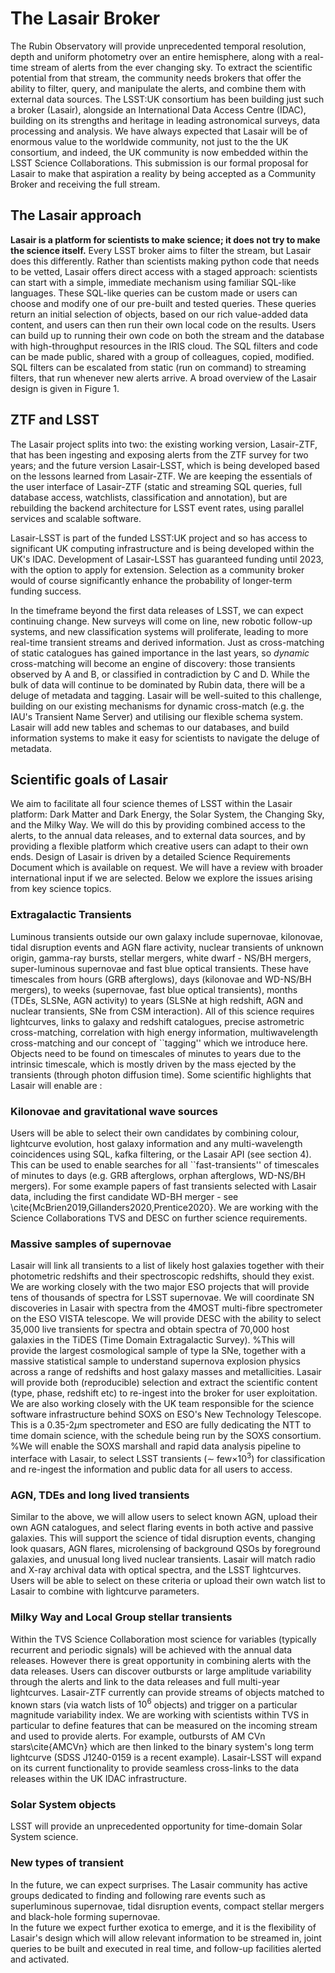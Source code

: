 
# The Lasair Broker
The Rubin Observatory will provide unprecedented temporal resolution, depth and uniform photometry over an entire hemisphere, along with a real-time stream of alerts from the ever changing sky. To extract the scientific potential from that stream, the community needs brokers that offer the ability to filter, query, and manipulate the alerts, and combine them with external data sources. The LSST:UK consortium has been building just such a broker (Lasair), alongside an International Data Access Centre (IDAC), building on its strengths and heritage in leading astronomical surveys, data processing and analysis. We have always expected that Lasair will be of enormous value to the worldwide community, not just to the the UK consortium, and indeed, the UK community is now embedded within the LSST Science Collaborations. This submission is our formal proposal for Lasair to make that aspiration a reality by being accepted as a Community Broker and receiving the full stream.

## The Lasair approach
**Lasair is a platform for scientists to make science; it does not try to make the science itself.**
Every LSST broker aims to filter the stream, but Lasair does this differently. Rather than scientists making python code that needs to be vetted, Lasair offers direct access with a staged approach: scientists can start with a simple, immediate mechanism using familiar SQL-like languages. These SQL-like queries can be custom made or users can choose and modify one of our pre-built and tested queries. These queries return an initial selection of objects, based on our rich value-added data content, and users can then run their own local code on the results. Users can build up to running  their own code on both the stream and the database with high-throughput resources in the IRIS cloud. The SQL filters and code can be made public, shared with a group of colleagues, copied, modified.
SQL filters can be escalated from static (run on command) to streaming filters, that run whenever new alerts arrive. A broad overview of the Lasair design is given in Figure 1.

## ZTF and LSST
The Lasair project splits into two: the existing working version, Lasair-ZTF, that has been ingesting and exposing alerts from the ZTF survey for two years; and the future version Lasair-LSST, which is being developed based on the lessons learned from Lasair-ZTF. We are keeping the essentials of the user interface of Lasair-ZTF (static and streaming SQL queries, full database access, watchlists, classification and annotation), but are rebuilding the backend architecture for LSST event rates, using parallel services and scalable software.

Lasair-LSST is part of the funded LSST:UK project and so has access to significant UK computing infrastructure and is being developed within the UK's IDAC. Development of Lasair-LSST has guaranteed funding until 2023, with the option to apply for extension. Selection as a community broker would of course significantly enhance the probability of longer-term funding success.  

In the timeframe beyond the first data releases of LSST, we can expect continuing change. New surveys will come on line, new robotic follow-up systems, and new classification systems will proliferate, leading to more real-time transient streams and derived information. Just as cross-matching of static catalogues has gained importance in the last years, so *dynamic* cross-matching will become an engine of discovery: those transients observed by A and B, or classified in contradiction by C and D. While the bulk of data will continue to be dominated by Rubin data, there will be a deluge of metadata and tagging. Lasair will be well-suited to this challenge, building on our existing mechanisms for dynamic cross-match (e.g. the IAU's Transient Name Server) and utilising our flexible schema system. Lasair will add new tables and schemas to our databases, and build information systems to make it easy for scientists to navigate the deluge of metadata.

## Scientific goals of Lasair
We aim to facilitate all four science themes of LSST within the Lasair platform: Dark Matter and Dark Energy, the Solar System, the Changing Sky, and the Milky Way. We will do this by providing combined access to the alerts, to the annual data releases, and to external data sources, and by providing a flexible platform which creative users can adapt to their own ends. Design of Lasair is driven by a detailed Science Requirements Document which is available on request. We will have a review with broader international input if we are selected. Below we explore the issues arising from key science topics.

### Extragalactic Transients
Luminous transients outside our own galaxy include supernovae, kilonovae, tidal disruption events and AGN flare activity, nuclear transients of unknown origin, gamma-ray bursts, stellar mergers, white dwarf - NS/BH mergers, super-luminous supernovae and fast blue optical transients. 
These have timescales from hours (GRB afterglows), days (kilonovae and WD-NS/BH mergers), to weeks (supernovae, fast blue optical transients), months (TDEs, SLSNe, AGN activity) to years (SLSNe at high redshift, AGN and nuclear transients, SNe from CSM interaction). 
All of this science requires lightcurves, links to galaxy and redshift catalogues, precise astrometric cross-matching, correlation with high energy information, multiwavelength cross-matching and our concept of ``tagging'' which we introduce here. Objects need to be found on timescales of minutes to years due to the intrinsic timescale, which is mostly driven by the mass ejected by the transients (through photon diffusion time).  Some scientific highlights that Lasair will enable are : 

### Kilonovae and gravitational wave sources
Users will be able to select their own candidates by combining colour, lightcurve evolution, host galaxy information and any multi-wavelength coincidences using SQL, kafka filtering, or the Lasair API (see section 4). This can be used to enable searches for all ``fast-transients'' of timescales of minutes to days (e.g. GRB afterglows, orphan afterglows, WD-NS/BH mergers).  For some example papers of fast transients selected with Lasair data, including the first candidate WD-BH merger - see \cite{McBrien2019,Gillanders2020,Prentice2020}.  We are working with the Science Collaborations TVS and DESC on further science requirements. 

### Massive samples of supernovae 
Lasair will link all transients to a list of likely host galaxies together with their photometric redshifts and their spectroscopic redshifts, should they exist. We are working closely with the two major ESO projects that will provide tens of thousands of spectra for LSST supernovae. 
We will coordinate SN discoveries in Lasair with spectra from the 4MOST multi-fibre spectrometer on the ESO VISTA telescope. 
We will provide DESC with the ability to select 35,000 live transients for spectra and obtain spectra of 70,000 host galaxies in the TiDES (Time Domain Extragalactic Survey). 
%This will provide the largest cosmological sample of type Ia SNe, together with a massive statistical sample to understand supernova explosion physics across a range of redshifts and host galaxy masses and metallicities. Lasair will provide both (reproducible) selection and extract the scientific content (type, phase, redshift etc) to re-ingest into the broker for user exploitation. 
We are also working closely with the UK team responsible for the science software infrastructure behind SOXS on ESO's New Technology Telescope.  This is a 0.35-2$\mu$m spectrometer and ESO are fully dedicating the NTT to time domain science, with the schedule being run by the SOXS consortium. 
%We will enable the SOXS marshall and rapid data analysis pipeline to interface with Lasair, to select LSST transients ($\sim$ few$\times10^{3}$) for classification and re-ingest the information and public data for all users to access. 

### AGN, TDEs and long lived transients
Similar to the above, we will allow users to select known AGN, upload their own AGN catalogues, and select flaring events in both active and passive galaxies. This will support the science of tidal disruption events, changing look quasars, AGN flares, microlensing of background QSOs by foreground galaxies, and unusual long lived nuclear transients. Lasair will match radio and X-ray archival data with optical spectra, and the LSST lightcurves. Users will be able to select on these criteria or upload their own watch list to Lasair to combine with lightcurve parameters. 

### Milky Way and Local Group stellar transients
Within the TVS Science Collaboration most science for variables (typically recurrent and periodic signals) will be achieved with the annual data releases. However there is great opportunity in combining alerts with the data releases. Users can discover outbursts or large amplitude variability through the alerts and link to the data releases and full multi-year lightcurves. Lasair-ZTF currently can provide streams of objects matched to known stars (via watch lists of $10^6$ objects) and trigger on a particular magnitude variability index. We are working with scientists within TVS in particular to define features that can be measured on the incoming stream and used to provide alerts.  For example, outbursts of AM CVn stars\cite{AMCVn} which are then linked to the binary system's long term lightcurve (SDSS J1240-0159 is a recent example). Lasair-LSST will expand on its current functionality to provide seamless cross-links to the data releases within the UK IDAC infrastructure. 

### Solar System objects
LSST will provide an unprecedented opportunity for time-domain Solar System science.

### New types of transient
In the future, we can expect surprises. The Lasair community has  active groups 
dedicated to finding and following rare events such as superluminous supernovae, tidal disruption events, compact stellar mergers and black-hole forming supernovae.  
In the future we expect further exotica to emerge, and it is the flexibility of Lasair's design which will allow relevant information to be streamed in, joint queries to be built and executed in real time, and follow-up facilities alerted and activated.

